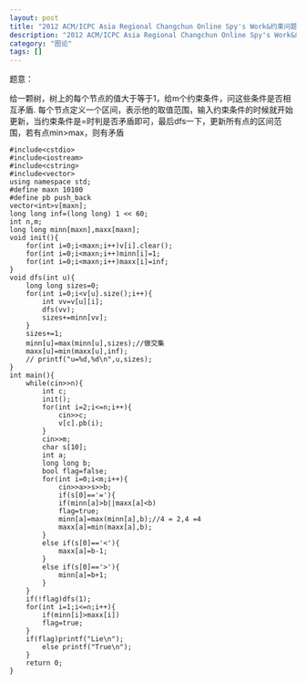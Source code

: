 ```yaml
---
layout: post
title: "2012 ACM/ICPC Asia Regional Changchun Online Spy's Work&约束问题"
description: "2012 ACM/ICPC Asia Regional Changchun Online Spy's Work&约束问题"
category: "图论"
tags: []
---
```


题意：


给一颗树，树上的每个节点的值大于等于1，给m个约束条件，问这些条件是否相互矛盾.
每个节点定义一个区间，表示他的取值范围，输入约束条件的时候就开始更新，当约束条件是=时判是否矛盾即可，最后dfs一下，更新所有点的区间范围，若有点min>max，则有矛盾


	#include<cstdio>
	#include<iostream>
	#include<cstring>
	#include<vector>
	using namespace std;
	#define maxn 10100
	#define pb push_back
	vector<int>v[maxn];
	long long inf=(long long) 1 << 60;
	int n,m;
	long long minn[maxn],maxx[maxn];
	void init(){
		for(int i=0;i<maxn;i++)v[i].clear();
		for(int i=0;i<maxn;i++)minn[i]=1;
		for(int i=0;i<maxn;i++)maxx[i]=inf;
	}
	void dfs(int u){
		long long sizes=0;
		for(int i=0;i<v[u].size();i++){
			int vv=v[u][i];
			dfs(vv);
			sizes+=minn[vv];
		}
		sizes+=1;
		minn[u]=max(minn[u],sizes);//做交集
		maxx[u]=min(maxx[u],inf);
		// printf("u=%d,%d\n",u,sizes);
	}
	int main(){
		while(cin>>n){
			int c;
			init();
			for(int i=2;i<=n;i++){
				cin>>c;
				v[c].pb(i);
			}
			cin>>m;
			char s[10];
			int a;
			long long b;
			bool flag=false;
			for(int i=0;i<m;i++){
				cin>>a>>s>>b;
				if(s[0]=='='){
				if(minn[a]>b||maxx[a]<b)
				flag=true;
				minn[a]=max(minn[a],b);//4 = 2,4 =4
				maxx[a]=min(maxx[a],b);
			}
			else if(s[0]=='<'){
				maxx[a]=b-1;
			}
			else if(s[0]=='>'){
				minn[a]=b+1;
			}
		}
		if(!flag)dfs(1);
		for(int i=1;i<=n;i++){
			if(minn[i]>maxx[i])
			flag=true;
		}
		if(flag)printf("Lie\n");
			else printf("True\n");
		}
		return 0;
	}
